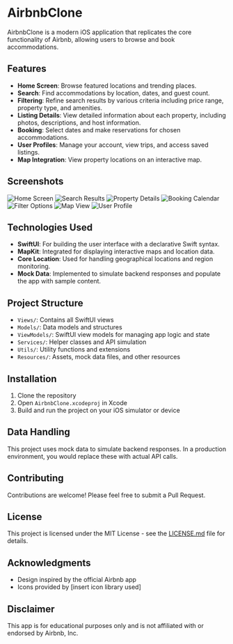 # AirbnbClone

AirbnbClone is a modern iOS application that replicates the core functionality of Airbnb, allowing users to browse and book accommodations.

## Features

- **Home Screen**: Browse featured locations and trending places.
- **Search**: Find accommodations by location, dates, and guest count.
- **Filtering**: Refine search results by various criteria including price range, property type, and amenities.
- **Listing Details**: View detailed information about each property, including photos, descriptions, and host information.
- **Booking**: Select dates and make reservations for chosen accommodations.
- **User Profiles**: Manage your account, view trips, and access saved listings.
- **Map Integration**: View property locations on an interactive map.

## Screenshots

![Home Screen](https://github.com/user-attachments/assets/127c08c4-8dd6-4011-bbcb-2188ea4a6bc0)
![Search Results](https://github.com/user-attachments/assets/1934cfae-29c8-4e41-a8d8-5f938985fbc9)
![Property Details](https://github.com/user-attachments/assets/62bb851a-6533-4ad3-8cdc-3a050f9c5450)
![Booking Calendar](https://github.com/user-attachments/assets/fb85ce24-4462-4d80-b6e2-e239a0121404)
![Filter Options](https://github.com/user-attachments/assets/3335826a-71ba-44b1-84cd-0ea462e92512)
![Map View](https://github.com/user-attachments/assets/84d2f89a-f60f-4e04-90ab-2cba0f45a848)
![User Profile](https://github.com/user-attachments/assets/bb7c463f-07f3-4de8-a530-32e6cce962ae)

## Technologies Used

- **SwiftUI**: For building the user interface with a declarative Swift syntax.
- **MapKit**: Integrated for displaying interactive maps and location data.
- **Core Location**: Used for handling geographical locations and region monitoring.
- **Mock Data**: Implemented to simulate backend responses and populate the app with sample content.

## Project Structure

- `Views/`: Contains all SwiftUI views
- `Models/`: Data models and structures
- `ViewModels/`: SwiftUI view models for managing app logic and state
- `Services/`: Helper classes and API simulation
- `Utils/`: Utility functions and extensions
- `Resources/`: Assets, mock data files, and other resources

## Installation

1. Clone the repository
2. Open `AirbnbClone.xcodeproj` in Xcode
3. Build and run the project on your iOS simulator or device

## Data Handling

This project uses mock data to simulate backend responses. In a production environment, you would replace these with actual API calls.

## Contributing

Contributions are welcome! Please feel free to submit a Pull Request.

## License

This project is licensed under the MIT License - see the [LICENSE.md](LICENSE.md) file for details.

## Acknowledgments

- Design inspired by the official Airbnb app
- Icons provided by [insert icon library used]

## Disclaimer

This app is for educational purposes only and is not affiliated with or endorsed by Airbnb, Inc.
